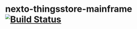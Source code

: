 # nexto-thingsstore-mainframe [![Build Status](https://travis-ci.com/emiliodallatorre/nexto-thingsstore-mainframe.svg?token=tauFowEHpRVRidybDt6P&branch=testing)](https://travis-ci.com/emiliodallatorre/nexto-thingsstore-mainframe)
